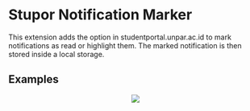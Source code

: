 # Stupor Notification Marker

This extension adds the option in studentportal.unpar.ac.id to mark notifications as read or highlight them. The marked notification is then stored inside a local storage.

## Examples
<div style="text-align:center"><img src="https://user-images.githubusercontent.com/32596839/128336647-a45d9a6a-1f5c-4e6c-95e9-1108cce44e49.png" /></div>
